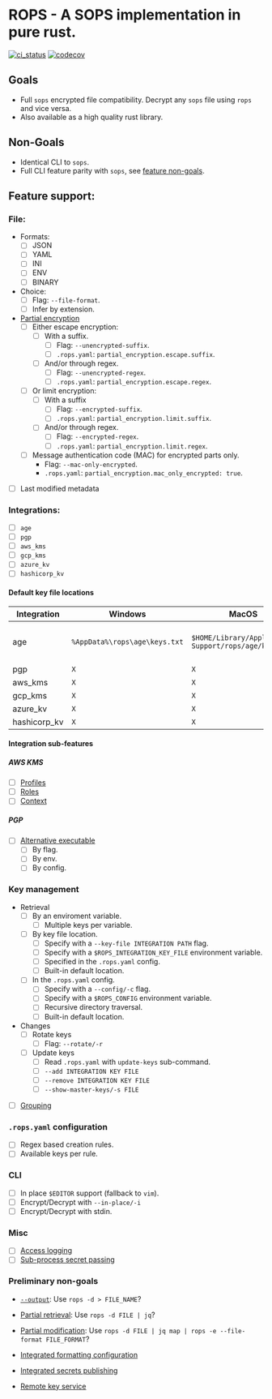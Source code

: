 # ROPS - A SOPS implementation in pure rust.

[![ci_status](https://github.com/gibbz00/rops/actions/workflows/ci.yml/badge.svg)](https://github.com/gibbz00/rops/actions/workflows/ci.yml)
[![codecov](https://codecov.io/gh/gibbz00/rops/graph/badge.svg?token=nOnGXghHYk)](https://codecov.io/gh/gibbz00/rops)

## Goals

* Full `sops` encrypted file compatibility. Decrypt any `sops` file using `rops` and vice versa.
* Also available as a high quality rust library.

## Non-Goals

* Identical CLI to `sops`.
* Full CLI feature parity with `sops`, see [feature non-goals](#preliminary-non-goals).

## Feature support:

### File:

- Formats:
  - [ ] JSON
  - [ ] YAML
  - [ ] INI
  - [ ] ENV
  - [ ] BINARY
- Choice:
  - [ ] Flag: `--file-format`.
  - [ ] Infer by extension.
- [Partial encryption](https://github.com/getsops/sops#48encrypting-only-parts-of-a-file)
  - [ ] Either escape encryption:
    - [ ] With a suffix.
      - [ ] Flag: `--unencrypted-suffix`.
      - [ ] `.rops.yaml`: `partial_encryption.escape.suffix`.
    - [ ] And/or through regex.
      - [ ] Flag: `--unencrypted-regex`.
      - [ ] `.rops.yaml`: `partial_encryption.escape.regex`.
  - [ ] Or limit encryption:
    - [ ] With a suffix
      - [ ] Flag: `--encrypted-suffix`.
      - [ ] `.rops.yaml`: `partial_encryption.limit.suffix`.
    - [ ] And/or through regex.
      - [ ] Flag: `--encrypted-regex`.
      - [ ] `.rops.yaml`: `partial_encryption.limit.regex`.
  - [ ] Message authentication code (MAC) for encrypted parts only.
    - Flag: `--mac-only-encrypted`.
    - `.rops.yaml`: `partial_encryption.mac_only_encrypted: true`.
- [ ] Last modified metadata

### Integrations:

- [ ] `age`
- [ ] `pgp`
- [ ] `aws_kms`
- [ ] `gcp_kms`
- [ ] `azure_kv`
- [ ] `hashicorp_kv`

#### Default key file locations

Integration  | Windows                       | MacOS                                                 | Linux                              | Format                     |
---          | ---                           | ---                                                   | ---                                | ---                        |
age          | `%AppData%\rops\age\keys.txt` | `$HOME/Library/Application Support/rops/age/keys.txt` | $XDG_CONFIG_HOME/rops/age/keys.txt | Per newline, `# Comments`. |
pgp          | `X`                           | `X`                                                   | `X`                                | `X`                        |
aws_kms      | `X`                           | `X`                                                   | `X`                                | `X`                        |
gcp_kms      | `X`                           | `X`                                                   | `X`                                | `X`                        |
azure_kv     | `X`                           | `X`                                                   | `X`                                | `X`                        |
hashicorp_kv | `X`                           | `X`                                                   | `X`                                | `X`                        |

#### Integration sub-features

##### AWS KMS

- [ ] [Profiles](https://github.com/getsops/sops#27kms-aws-profiles)
- [ ] [Roles](https://github.com/getsops/sops#28assuming-roles-and-using-kms-in-various-aws-accounts)
- [ ] [Context](https://github.com/getsops/sops#29aws-kms-encryption-context)

##### PGP

- [ ] [Alternative executable](https://github.com/getsops/sops#212specify-a-different-gpg-executable)
  - [ ] By flag.
  - [ ] By env.
  - [ ] By config.

### Key management

- Retrieval
  - [ ] By an enviroment variable.
    - [ ] Multiple keys per variable.
  - [ ] By key file location.
    - [ ] Specify with a `--key-file INTEGRATION PATH` flag.
    - [ ] Specify with a `$ROPS_INTEGRATION_KEY_FILE` environment variable.
    - [ ] Specified in the `.rops.yaml` config.
    - [ ] Built-in default location.
  - [ ] In the `.rops.yaml` config.
    - [ ] Specify with a `--config/-c` flag.
    - [ ] Specify with a `$ROPS_CONFIG` environment variable.
    - [ ] Recursive directory traversal.
    - [ ] Built-in default location.
- Changes
  - [ ] Rotate keys
    - [ ] Flag: `--rotate/-r`
  - [ ] Update keys
    - [ ] Read `.rops.yaml` with `update-keys` sub-command.
    - [ ] `--add INTEGRATION KEY FILE`
    - [ ] `--remove INTEGRATION KEY FILE`
    - [ ] `--show-master-keys/-s FILE`
- [ ] [Grouping](https://github.com/getsops/sops#214key-groups)

### `.rops.yaml` configuration

- [ ] Regex based creation rules.
- [ ] Available keys per rule.

### CLI

- [ ] In place `$EDITOR` support (fallback to `vim`).
- [ ] Encrypt/Decrypt with `--in-place/-i`
- [ ] Encrypt/Decrypt with stdin.

### Misc

- [ ] [Access logging](https://github.com/getsops/sops#216auditing)
- [ ] [Sub-process secret passing](https://github.com/getsops/sops#218passing-secrets-to-other-processes)

### Preliminary non-goals

- [`--output`](https://github.com/getsops/sops#217saving-output-to-a-file): Use `rops -d > FILE_NAME`?

- [Partial retrieval](https://github.com/getsops/sops#45extract-a-sub-part-of-a-document-tree): Use `rops -d FILE | jq`?

- [Partial modification](https://github.com/getsops/sops#46set-a-sub-part-in-a-document-tree): Use `rops -d FILE | jq map | rops -e --file-format FILE_FORMAT`?

- [Integrated formatting configuration](https://github.com/getsops/sops#32json-and-json_binary-indentation)

- [Integrated secrets publishing](https://github.com/getsops/sops#219using-the-publish-command)

- [Remote key service](https://github.com/getsops/sops#215key-service)
